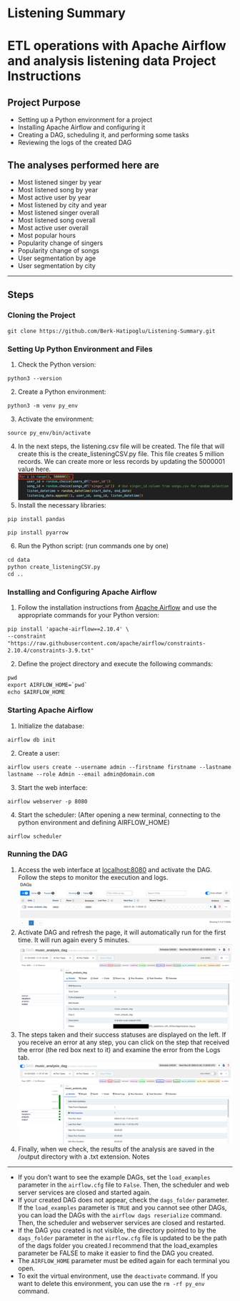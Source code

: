 # Listening Summary
 ETL operations with Apache Airflow and analysis listening data
Project Instructions
====================
Project Purpose
---------------
* Setting up a Python environment for a project
* Installing Apache Airflow and configuring it
* Creating a DAG, scheduling it, and performing some tasks
* Reviewing the logs of the created DAG

The analyses performed here are
---------------
* Most listened singer by year
* Most listened song by year
* Most active user by year
* Most listened by city and year
* Most listened singer overall
* Most listened song overall
* Most active user overall
* Most popular hours
* Popularity change of singers
* Popularity change of songs
* User segmentation by age
* User segmentation by city
---------------------------------------------------------------------------------------------------------------------------------------------------------------------------------------------------------------------------------------------------------------------------------------------------------------------------------------------------------------------------------------
Steps
-----
### Cloning the Project
```
git clone https://github.com/Berk-Hatipoglu/Listening-Summary.git
```
### Setting Up Python Environment and Files
1. Check the Python version:
```
python3 --version
```
2. Create a Python environment:
```
python3 -m venv py_env
```
3. Activate the environment:
```
source py_env/bin/activate
```
4. In the next steps, the listening.csv file will be created. The file that will create this is the create\_listeningCSV.py file. This file creates 5 million records. We can create more or less records by updating the 5000001 value here.
![](screenshots/Picture1.png)
5. Install the necessary libraries:
```
pip install pandas
```
```
pip install pyarrow
```
6. Run the Python script: (run commands one by one)
```
cd data
python create_listeningCSV.py
cd ..
```
### Installing and Configuring Apache Airflow
1. Follow the installation instructions from [Apache Airflow](https://github.com/apache/airflow) and use the appropriate commands for your Python version:
```
pip install 'apache-airflow==2.10.4' \
--constraint "https://raw.githubusercontent.com/apache/airflow/constraints-2.10.4/constraints-3.9.txt"
```
2. Define the project directory and execute the following commands:
```
pwd
export AIRFLOW_HOME=`pwd`
echo $AIRFLOW_HOME
```
### Starting Apache Airflow
1. Initialize the database:
```
airflow db init
```
2. Create a user:
```
airflow users create --username admin --firstname firstname --lastname lastname --role Admin --email admin@domain.com
```
3. Start the web interface:
```
airflow webserver -p 8080
```
4. Start the scheduler: (After opening a new terminal, connecting to the python environment and defining AIRFLOW\_HOME)
```
airflow scheduler
```
### Running the DAG
1. Access the web interface at [localhost:8080](http://localhost:8080) and activate the DAG. Follow the steps to monitor the execution and logs.
![](screenshots/Picture2.png)
2. Activate DAG and refresh the page, it will automatically run for the first time. It will run again every 5 minutes.
![](screenshots/Picture3.png)
3. The steps taken and their success statuses are displayed on the left. If you receive an error at any step, you can click on the step that received the error (the red box next to it) and examine the error from the Logs tab.
![](screenshots/Picture4.png)
4. Finally, when we check, the results of the analysis are saved in the /output directory with a .txt extension.
Notes
---------------
* If you don’t want to see the example DAGs, set the `load_examples` parameter in the `airflow.cfg` file to `False`. Then, the scheduler and web server services are closed and started again.
* If your created DAG does not appear, check the `dags_folder` parameter. If the `load_examples` parameter is `TRUE` and you cannot see other DAGs, you can load the DAGs with the `airflow dags reserialize` command. Then, the scheduler and webserver services are closed and restarted.
* If the DAG you created is not visible, the directory pointed to by the `dags_folder` parameter in the `airflow.cfg` file is updated to be the path of the dags folder you created.I recommend that the load\_examples parameter be FALSE to make it easier to find the DAG you created.
* The `AIRFLOW_HOME` parameter must be edited again for each terminal you open.
* To exit the virtual environment, use the `deactivate` command. If you want to delete this environment, you can use the `rm -rf py_env` command.